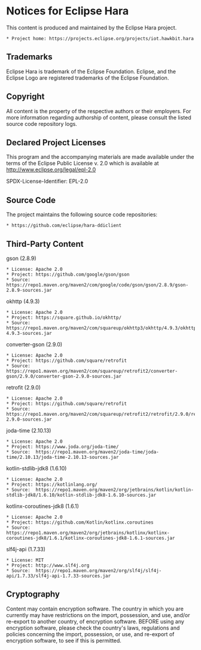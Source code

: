# Notices for Eclipse Hara

This content is produced and maintained by the Eclipse Hara project.

    * Project home: https://projects.eclipse.org/projects/iot.hawkbit.hara

## Trademarks

Eclipse Hara is trademark of the Eclipse Foundation. Eclipse, and
the Eclipse Logo are registered trademarks of the Eclipse Foundation.

## Copyright

All content is the property of the respective authors or their employers.
For more information regarding authorship of content, please consult the
listed source code repository logs.

## Declared Project Licenses

This program and the accompanying materials are made available under the terms
of the Eclipse Public License v. 2.0 which is available at
http://www.eclipse.org/legal/epl-2.0

SPDX-License-Identifier: EPL-2.0

## Source Code

The project maintains the following source code repositories:

    * https://github.com/eclipse/hara-ddiclient

## Third-Party Content

gson (2.8.9)

    * License: Apache 2.0
    * Project: https://github.com/google/gson/gson
    * Source:  https://repo1.maven.org/maven2/com/google/code/gson/gson/2.8.9/gson-2.8.9-sources.jar

okhttp (4.9.3)

    * License: Apache 2.0
    * Project: https://square.github.io/okhttp/
    * Source:  https://repo1.maven.org/maven2/com/squareup/okhttp3/okhttp/4.9.3/okhttp-4.9.3-sources.jar

converter-gson (2.9.0)

    * License: Apache 2.0
    * Project: https://github.com/square/retrofit
    * Source:  https://repo1.maven.org/maven2/com/squareup/retrofit2/converter-gson/2.9.0/converter-gson-2.9.0-sources.jar

retrofit (2.9.0)

    * License: Apache 2.0
    * Project: https://github.com/square/retrofit
    * Source:  https://repo1.maven.org/maven2/com/squareup/retrofit2/retrofit/2.9.0/retrofit-2.9.0-sources.jar

joda-time (2.10.13)

    * License: Apache 2.0
    * Project: https://www.joda.org/joda-time/
    * Source:  https://repo1.maven.org/maven2/joda-time/joda-time/2.10.13/joda-time-2.10.13-sources.jar

kotlin-stdlib-jdk8 (1.6.10)

    * License: Apache 2.0
    * Project: https://kotlinlang.org/
    * Source:  https://repo1.maven.org/maven2/org/jetbrains/kotlin/kotlin-stdlib-jdk8/1.6.10/kotlin-stdlib-jdk8-1.6.10-sources.jar

kotlinx-coroutines-jdk8 (1.6.1)

    * License: Apache 2.0
    * Project: https://github.com/Kotlin/kotlinx.coroutines
    * Source:  https://repo1.maven.org/maven2/org/jetbrains/kotlinx/kotlinx-coroutines-jdk8/1.6.1/kotlinx-coroutines-jdk8-1.6.1-sources.jar

slf4j-api (1.7.33)

    * License: MIT
    * Project: http://www.slf4j.org
    * Source:  https://repo1.maven.org/maven2/org/slf4j/slf4j-api/1.7.33/slf4j-api-1.7.33-sources.jar

## Cryptography

Content may contain encryption software. The country in which you are currently
may have restrictions on the import, possession, and use, and/or re-export to
another country, of encryption software. BEFORE using any encryption software,
please check the country's laws, regulations and policies concerning the import,
possession, or use, and re-export of encryption software, to see if this is
permitted.

